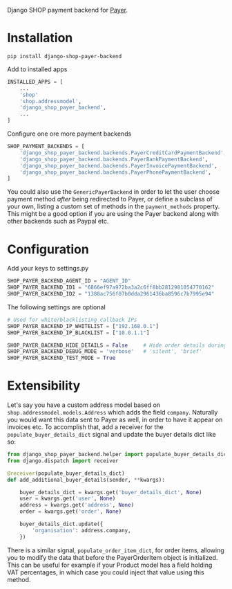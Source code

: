 Django SHOP payment backend for [Payer](http://payer.se).


Installation
============

	pip install django-shop-payer-backend

Add to installed apps

```python
INSTALLED_APPS = [
    ...
    'shop'
    'shop.addressmodel',
    'django_shop_payer_backend',
    ...
]
```

Configure one ore more payment backends

```python
SHOP_PAYMENT_BACKENDS = [
    'django_shop_payer_backend.backends.PayerCreditCardPaymentBackend',
    'django_shop_payer_backend.backends.PayerBankPaymentBackend',
    'django_shop_payer_backend.backends.PayerInvoicePaymentBackend',
    'django_shop_payer_backend.backends.PayerPhonePaymentBackend',
]
```

You could also use the `GenericPayerBackend` in order to let the user choose
payment method *after* being redirected to Payer, or define a subclass of your
own, listing a custom set of methods in the `payment_methods` property. This
might be a good option if you are using the Payer backend along with other
backends such as Paypal etc. 


Configuration
=============

Add your keys to settings.py

```python
SHOP_PAYER_BACKEND_AGENT_ID = "AGENT_ID"
SHOP_PAYER_BACKEND_ID1 = "6866ef97a972ba3a2c6ff8bb2812981054770162"
SHOP_PAYER_BACKEND_ID2 = "1388ac756f07b0dda2961436ba8596c7b7995e94"
```

The following settings are optional

```python    
# Used for white/blacklisting callback IPs
SHOP_PAYER_BACKEND_IP_WHITELIST = ["192.168.0.1"]
SHOP_PAYER_BACKEND_IP_BLACKLIST = ["10.0.1.1"] 

SHOP_PAYER_BACKEND_HIDE_DETAILS = False     # Hide order details during payment
SHOP_PAYER_BACKEND_DEBUG_MODE = 'verbose'   # 'silent', 'brief'
SHOP_PAYER_BACKEND_TEST_MODE = True
```

Extensibility
=============

Let's say you have a custom address model based on `shop.addressmodel.models.Address`
which adds the field `company`. Naturally you would want this data sent to Payer as
well, in order to have it appear on invoices etc. To accomplish that, add a 
receiver for the `populate_buyer_details_dict` signal and update the buyer details
dict like so:

```python
from django_shop_payer_backend.helper import populate_buyer_details_dict
from django.dispatch import receiver

@receiver(populate_buyer_details_dict)
def add_additional_buyer_details(sender, **kwargs):

    buyer_details_dict = kwargs.get('buyer_details_dict', None)
    user = kwargs.get('user', None)
    address = kwargs.get('address', None)
    order = kwargs.get('order', None)

    buyer_details_dict.update({
        'organisation': address.company,
    })
```

There is a similar signal, `populate_order_item_dict`, for order items, allowing you
to modify the data that before the PayerOrderItem object is initialized. This can be
useful for example if your Product model has a field holding VAT percentages, in
which case you could inject that value using this method.
